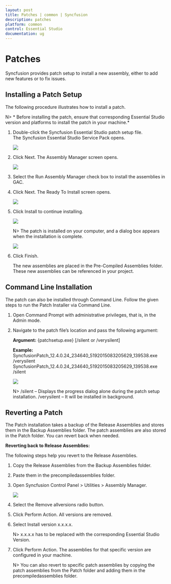 ```yaml
---
layout: post
title: Patches | common | Syncfusion
description: patches
platform: common
control: Essential Studio
documentation: ug
---
```


# Patches

Syncfusion provides patch setup to install a new assembly, either to add new features or to fix issues.


## Installing a Patch Setup

The following procedure illustrates how to install a patch.


N> * Before installing the patch, ensure that corresponding Essential Studio version and platforms to install the patch in your machine.*



1. Double-click the Syncfusion Essential Studio patch setup file. The Syncfusion Essential Studio Service Pack opens.
   
   ![](Patches_images/Installing-a-Patch-Setup_img2.png)




2. Click Next. The Assembly Manager screen opens.
   
   ![](Patches_images/Installing-a-Patch-Setup_img3.png)




3. Select the Run Assembly Manager check box to install the assemblies in GAC.

4. Click Next. The Ready To Install screen opens.
   
   ![](Patches_images/Installing-a-Patch-Setup_img4.png)




5. Click Install to continue installing.
   
   ![](Patches_images/Installing-a-Patch-Setup_img5.png)

   N> The patch is installed on your computer, and a dialog box appears when the installation is complete.



    ![](Patches_images/Installing-a-Patch-Setup_img7.png)


6. Click Finish. 

   The new assemblies are placed in the Pre-Compiled Assemblies folder. These new assemblies can be referenced in your project.




   
## Command Line Installation

The patch can also be installed through Command Line. Follow the given steps to run the Patch Installer via Command Line. 

1. Open Command Prompt with administrative privileges, that is, in the Admin mode.
2. Navigate to the patch file’s location and pass the following argument:
   
   **Argument:** {patchsetup.exe} [/silent or /verysilent]

   **Example:**
   SyncfusionPatch_12.4.0.24_234640_5192015083205629_139538.exe /verysilent  
   SyncfusionPatch_12.4.0.24_234640_5192015083205629_139538.exe /silent         
   
   ![](Patches_images/Command-Line-Installation_img1.png)
   
  
    N> /silent – Displays the progress dialog alone during the patch setup installation.
	/verysilent – It will be installed in background.


## Reverting a Patch

The Patch installation takes a backup of the Release Assemblies and stores them in the Backup Assemblies folder. The patch assemblies are also stored in the Patch folder. You can revert back when needed. 

**Reverting back to Release Assemblies:** 

The following steps help you revert to the Release Assemblies. 

1. Copy the Release Assemblies from the Backup Assemblies folder.
2. Paste them in the precompiledassemblies folder.
3. Open Syncfusion Control Panel > Utilities > Assembly Manager.



   ![](Patches_images/Reverting-a-Patch_img1.png)





4. Select the Remove allversions radio button.
5. Click Perform Action. All versions are removed.
6. Select Install version x.x.x.x.



   N> x.x.x.x has to be replaced with the corresponding Essential Studio Version.

7. Click Perform Action. The assemblies for that specific version are configured in your machine.


   N> You can also revert to specific patch assemblies by copying the patch assemblies from the Patch folder and adding them in the precompiledassemblies folder.

